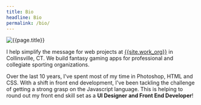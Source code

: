```yaml
---
title: Bio
headline: Bio
permalink: /bio/
---
```

<div class="bio--content">
  <img
    src="{{site.baseurl}}/assets/images/resume/josh-bio.jpg"
    srcset="{{site.baseurl}}/assets/images/resume/josh-bio.jpg 1x,
      {{site.baseurl}}/assets/images/resume/josh-bio2x.jpg 2x"
    alt="{{page.title}}" />
  <p>I help simplify the message for web projects at <a href="{{site.work_link}}">{{site.work_org}}</a> in Collinsville, CT. We build fantasy gaming apps for professional and collegiate sporting organizations.</p>

  <p>Over the last 10 years, I've spent most of my time in Photoshop, HTML and CSS. With a shift in front end development, I've been tackling the challenge of getting a strong grasp on the Javascript language. This is helping to round out my front end skill set as a <strong>UI Designer and Front End Developer</strong>!</p>
</div>